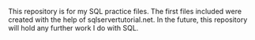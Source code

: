 This repository is for my SQL practice files. 
The first files included were created with the help of sqlservertutorial.net. 
In the future, this repository will hold any further work I do with SQL.
